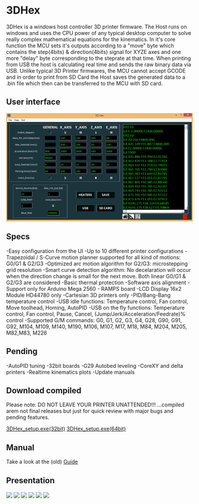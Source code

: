 # 3DHex

3DHex is a windows host controller 3D printer firmware. 
The Host runs on windows and uses the CPU power of any typical desktop computer to solve really complex mathematical equations for the kinematics. In it's core function the MCU sets it's outputs according to a "move" byte which contains the step(4bits) & direction(4bits) signal for XYZE axes and one more "delay" byte corresponding to the steprate at that time. When printing from USB the host is calculating real time and sends the raw binary data via USB. Unlike typical 3D Printer firmwares, the MCU cannot accept GCODE and in order to print from SD Card the Host saves the generated data to a .bin file which then can be transferred to the MCU with SD card.

## User interface
<img align="center" src="https://github.com/3DHexfw/3DHex/blob/master/Host/GUI.png" />

## Specs

-Easy configuration from the UI
-Up to 10 different printer configurations
-Trapezoidal / S-Curve motion planner supported for all kind of motions: G0/G1 & G2/G3
-Optimized arc motion algorithm for G2/G3: microstepping grid resolution
-Smart curve detection algorithm: No decelaration will occur when the direction change is small for the next move. Both linear G0/G1 & G2/G3 are considered
-Basic thermal protection
-Software axis alignment 
-Support only for Arduino Mega 2560 - RAMPS board
-LCD Display 16x2 Module HD44780 only
-Cartesian 3D printers only
-PID/Bang-Bang temperature control
-USB idle functions: Temperature control, Fan control, Move toolhead, Homing, AutoPID
-USB on the fly functions: Temperature control, Fan control, Pause, Cancel, (Jump/Jerk/Acceleration/Feedrate)% control
-Supported G/M commands: G0, G1, G2, G3, G4, G28, G90, G91, G92, M104, M109, M140, M190, M106, M107, M17, M18, M84, M204, M205, M82,M83, M226

## Pending

-AutoPID tuning
-32bit boards
-G29 Autobed leveling
-CoreXY and delta printers
-Realtime kinematics plots
-Update manuals

## Download compiled

Please note: DO NOT LEAVE YOUR PRINTER UNATTENDED!!! ...compiled arem not final releases but just for quick review with major bugs and pending features.

[3DHex_setup.exe(32bit)](https://www.youtube.com/channel/UCmxyTgfH-faXP00cXr8jxtA?view_as=subscriber)
[3DHex_setup.exe(64bit)](https://www.youtube.com/channel/UCmxyTgfH-faXP00cXr8jxtA?view_as=subscriber)

## Manual

Take a look at the (old) [Guide](https://github.com/3DHexfw/3DHex/blob/master/Host/Host%20saved%20files/3DHex/Guide_1.0.2.pdf)

## Presentation 

<img align="center" src="https://github.com/3DHexfw/3DHex/Docs/Presentation/3D Printer.JPG" />

<img align="center" src="https://github.com/3DHexfw/3DHex/Docs/Presentation/Host.JPG" />

<img align="center" src="https://github.com/3DHexfw/3DHex/Docs/Presentation/MCU.JPG" />

<img align="center" src="https://github.com/3DHexfw/3DHex/Docs/Presentation/S-Curve.JPG" />

<img align="center" src="https://github.com/3DHexfw/3DHex/Docs/Presentation/Jerk.JPG" />

<img align="center" src="https://github.com/3DHexfw/3DHex/Docs/Presentation/Curve detection.JPG" />